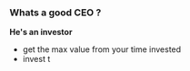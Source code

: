 
### Whats a good CEO ?

**He's an investor**
- get the max value from your time invested
- invest t